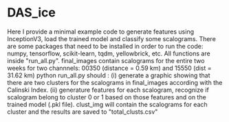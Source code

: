 # DAS_ice
Here I provide a minimal example code to generate features using InceptionV3, load the trained model and classify some scalograms. 
There are some packages that need to be installed in order to run the code: numpy, tensorflow, scikit-learn, tqdm, yellowbrick, etc.
All functions are inside "run_all.py". 
final_images contain scalograms for the entire two weeks for two channnels: 00350 (distance = 0.59 km) and 15550 (dist = 31.62 km)
python run_all.py should :
  (i) generate a graphic showing that there are two clusters for the scalograms in final_images according with the
      Calinski Index. 
 (ii) generature features for each scalogram, recognize if scalogram belong to cluster 0 or 1 based on those features and on the trained model (.pkl file).
      clust_img will contain the scalograms for each cluster and the results are saved  to "total_clusts.csv" 
